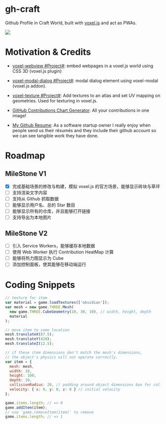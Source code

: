 # gh-craft

Github Profile in Craft World, built with [voxel.js](http://voxeljs.com/) and act as PWAs.

![](https://user-images.githubusercontent.com/5803001/40374561-e356d2bc-5e1b-11e8-9df1-bb3c22245875.png)

# Motivation & Credits

* [voxel-webview #Project#](https://github.com/voxel/voxel-webview/blob/master/webview.js): embed webpages in a voxel.js world using CSS 3D (voxel.js plugin)

* [voxel-modal-dialog #Project#](https://github.com/voxel/voxel-modal-dialog): modal dialog element using voxel-modal (voxel.js addon).

* [voxel-texture #Project#](https://github.com/shama/voxel-texture): Add textures to an atlas and set UV mapping on geometries. Used for texturing in voxel.js.

* [GitHub Contributions Chart Generator](https://github-contributions.now.sh/): All your contributions in one image!

* [My Github Resume](http://resume.github.io/): As a software startup owner I really enjoy when people send us their résumés and they include their github account so we can see tangible work they have done.

# Roadmap

## MileStone V1

* [x] 完成基础场景的修改与构建，模拟 voxel.js 的官方场景，能够显示砖块与草坪
* [ ] 支持渲染文字内容
* [ ] 支持从 Github 抓取数据
* [ ] 能够显示用户名、总的 Star 数目
* [ ] 能够显示所有的仓库，并且能够打开链接
* [ ] 支持导出为本地图片

## MileStone V2

* [ ] 引入 Service Workers，能够缓存本地数据
* [ ] 使用 Web Worker 执行 Contribution HeatMap 计算
* [ ] 能够将热力图显示为 Cube
* [ ] 添加控制面板，使其能够在移动端运行

# Coding Snippets

```js
// texture for item
var material = game.loadTextures(['obsidian']);
var mesh = new game.THREE.Mesh(
  new game.THREE.CubeGeometry(10, 30, 10), // width, height, depth
  material
);

// move item to some location
mesh.translateX(87.5);
mesh.translateY(420);
mesh.translateZ(12.5);

// if these item dimensions don't match the mesh's dimensions,
// the object's physics will not operate correctly.
var item = {
  mesh: mesh,
  width: 10,
  height: 100,
  depth: 10,
  collisionRadius: 20, // padding around object dimensions box for collisions
  velocity: { x: 0, y: 0, z: 0 } // initial velocity
};

game.items.length; // => 0
game.addItem(item);
// use `game.removeItem(item)` to remove
game.items.length; // => 1
```
